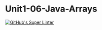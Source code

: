 # Unit1-06-Java-Arrays

[![GitHub's Super Linter](https://github.com/ICS4U-Programming-IoanaM/Unit1-07-Java-Arrays/workflows/GitHub's%20Super%20Linter/badge.svg)](https://github.com/ICS4U-Programming-IoanaM/Unit1-07-Java-Arrays/actions)
